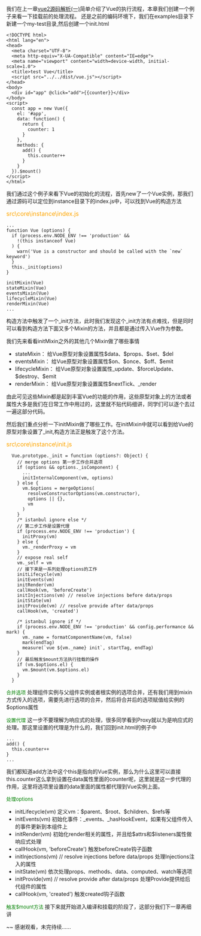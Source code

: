 我们在上一章[vue2源码解析(一)](https://mp.weixin.qq.com/s/-WKRZNRgEpYsppnbE5jjFQ)简单介绍了Vue的执行流程，本章我们创建一个例子来看一下挂载前的处理流程。
还是之前的编码环境下，我们在examples目录下新建一个my-test目录,然后创建一个init.html
```
<!DOCTYPE html>
<html lang="en">
<head>
  <meta charset="UTF-8">
  <meta http-equiv="X-UA-Compatible" content="IE=edge">
  <meta name="viewport" content="width=device-width, initial-scale=1.0">
  <title>test Vue</title>
  <script src="../../dist/vue.js"></script>
</head>
<body>
  <div id="app" @click="add">{{counter}}</div>
</body>
<script>
  const app = new Vue({
    el: '#app',
    data: function() {
      return {
        counter: 1
      }
    },
    methods: {
      add() {
        this.counter++ 
      }
    }
  }).$mount()
</script>
</html>
```
我们通过这个例子来看下Vue的初始化的流程，首先new了一个Vue实例，那我们通过源码可以定位到instance目录下的index.js中，可以找到Vue的构造方法

<font size=3 color=orange>src\core\instance\index.js</font>
```
...
function Vue (options) {
  if (process.env.NODE_ENV !== 'production' &&
    !(this instanceof Vue)
  ) {
    warn('Vue is a constructor and should be called with the `new` keyword')
  }
  this._init(options)
}

initMixin(Vue)
stateMixin(Vue)
eventsMixin(Vue)
lifecycleMixin(Vue)
renderMixin(Vue)
...
```
构造方法中触发了一个_init方法，此时我们发现这个_init方法有点难找，但是同时可以看到构造方法下面又多个Mixin的方法，并且都是通过传入Vue作为参数。

我们先来看看initMixin之外的其他几个Mixin做了哪些事情
+ stateMixin： 给Vue原型对象设置属性\$data、\$props、\$set、\$del
+ eventsMixin： 给Vue原型对象设置属性\$on、\$once、\$off、\$emit
+ lifecycleMixin： 给Vue原型对象设置属性\_update、\$forceUpdate、\$destroy、\$emit
+ renderMixin： 给Vue原型对象设置属性\$nextTick、\_render

由此可见这些Mixin都是起到丰富Vue的功能的作用，这些原型对象上的方法或者属性大多是我们在日常工作中用过的，这里就不贴代码细讲，同学们可以逐个去过一遍这部分代码。

然后我们重点分析一下initMixin做了哪些工作。在initMixin中就可以看到给Vue的原型对象设置了_init,构造方法正是触发了这个方法。

<font size=3 color=orange>src\core\instance\init.js</font>

```
  Vue.prototype._init = function (options?: Object) {
    // merge options 第一步工作合并选项
    if (options && options._isComponent) {
      ...
      initInternalComponent(vm, options)
    } else {
      vm.$options = mergeOptions(
        resolveConstructorOptions(vm.constructor),
        options || {},
        vm
      )
    }
    /* istanbul ignore else */
    // 第二步工作是设置代理
    if (process.env.NODE_ENV !== 'production') {
      initProxy(vm)
    } else {
      vm._renderProxy = vm
    }
    // expose real self
    vm._self = vm
    // 接下来是一系列处理options的工作
    initLifecycle(vm)
    initEvents(vm)
    initRender(vm)
    callHook(vm, 'beforeCreate')
    initInjections(vm) // resolve injections before data/props
    initState(vm)
    initProvide(vm) // resolve provide after data/props
    callHook(vm, 'created')

    /* istanbul ignore if */
    if (process.env.NODE_ENV !== 'production' && config.performance && mark) {
      vm._name = formatComponentName(vm, false)
      mark(endTag)
      measure(`vue ${vm._name} init`, startTag, endTag)
    }
    // 最后触发$mount方法执行挂载的操作
    if (vm.$options.el) {
      vm.$mount(vm.$options.el)
    }
  }
```
<font size=2 color=green>合并选项</font>
处理组件实例与父组件实例或者根实例的选项合并，还有我们用到mixin方式传入的选项，需要先进行选项的合并，然后将合并后的选项赋值给实例的$options属性

<font size=2 color=green>设置代理</font>
这一步不要理解为响应式的处理，很多同学看到Proxy就以为是响应式的处理。那这里设置的代理是为什么的，我们回到init.html的例子中
```
...
add() {
  this.counter++ 
}
...
```
我们都知道add方法中这个this是指向的Vue实例，那么为什么这里可以直接this.counter这么拿到设置在data属性里面的counter呢，这里就是这一步代理的作用，这里将选项里设置的data里面的属性都代理到Vue实例上面。

<font size=2 color=green>处理options</font>
+ initLifecycle(vm)
定义vm：$parent、\$root、\$children、\$refs等
+ initEvents(vm)
初始化事件：_events、_hasHookEvent，如果有父组件传入的事件更新到本组件上
+ initRender(vm)
初始化render相关的属性，并且给\$attrs和\$listeners属性做响应式处理
+ callHook(vm, 'beforeCreate')
触发beforeCreate钩子函数
+ initInjections(vm) // resolve injections before data/props
处理Injections注入的属性
+ initState(vm)
依次处理props、methods、data、computed、watch等选项
+ initProvide(vm) // resolve provide after data/props
处理Provide提供给后代组件的属性
+ callHook(vm, 'created')
触发created钩子函数

<font size=2 color=green>触发$mount方法</font>
接下来就开始进入编译和挂载的阶段了，这部分我们下一章再细讲

~~
感谢观看，未完待续......